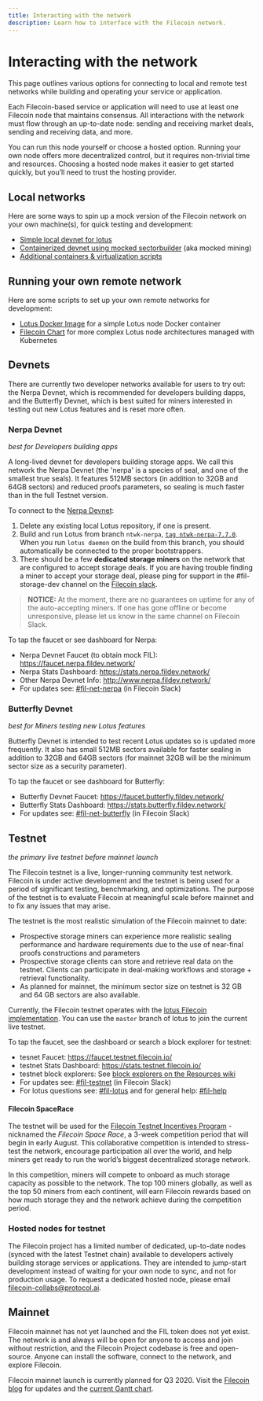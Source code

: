 ```yaml
---
title: Interacting with the network
description: Learn how to interface with the Filecoin network.
---
```


# Interacting with the network

This page outlines various options for connecting to local and remote test networks while building and operating your service or application.

Each Filecoin-based service or application will need to use at least one Filecoin node that maintains consensus. All interactions with the network must flow through an up-to-date node: sending and receiving market deals, sending and receiving data, and more.

You can run this node yourself or choose a hosted option. Running your own node offers more decentralized control, but it requires non-trivial time and resources. Choosing a hosted node makes it easier to get started quickly, but you’ll need to trust the hosting provider.

## Local networks

Here are some ways to spin up a mock version of the Filecoin network on your own machine(s), for quick testing and development:

- [Simple local devnet for lotus](https://lotu.sh/en+setup-local-dev-net)
- [Containerized devnet using mocked sectorbuilder](https://github.com/textileio/lotus-devnet) (aka mocked mining)
- [Additional containers & virtualization scripts](https://github.com/filecoin-project/docs/wiki#containers--virtualization)

## Running your own remote network

Here are some scripts to set up your own remote networks for development:

- [Lotus Docker Image](https://github.com/openworklabs/filecoin-docker) for a simple Lotus node Docker container
- [Filecoin Chart](https://github.com/openworklabs/filecoin-chart) for more complex Lotus node architectures managed with Kubernetes

## Devnets

There are currently two developer networks available for users to try out: the Nerpa Devnet, which is recommended for developers building dapps, and the Butterfly Devnet, which is best suited for miners interested in testing out new Lotus features and is reset more often.

### Nerpa Devnet
*best for Developers building apps*

A long-lived devnet for developers building storage apps. We call this network the Nerpa Devnet (the 'nerpa' is a species of seal, and one of the smallest true seals). It features 512MB sectors (in addition to 32GB and 64GB sectors) and reduced proofs parameters, so sealing is much faster than in the full Testnet version.

To connect to the [Nerpa Devnet](http://www.nerpa.fildev.network/):

1. Delete any existing local Lotus repository, if one is present.
2. Build and run Lotus from branch `ntwk-nerpa`, [`tag ntwk-nerpa-7.7.0`](https://github.com/filecoin-project/lotus/tree/ntwk-nerpa-7.7.0). When you run `lotus daemon` on the build from this branch, you should automatically be connected to the proper bootstrappers.
3. There should be a few **dedicated storage miners** on the network that are configured to accept storage deals. If you are having trouble finding a miner to accept your storage deal, please ping for support in the #fil-storage-dev channel on the [Filecoin slack](https://filecoin.io/slack).

> **NOTICE:** At the moment, there are no guarantees on uptime for any of the auto-accepting miners. If one has gone offline or become unresponsive, please let us know in the same channel on Filecoin Slack.

To tap the faucet or see dashboard for Nerpa:

- Nerpa Devnet Faucet (to obtain mock FIL): https://faucet.nerpa.fildev.network/
- Nerpa Stats Dashboard: https://stats.nerpa.fildev.network/
- Other Nerpa Devnet Info: http://www.nerpa.fildev.network/
- For updates see: [#fil-net-nerpa](https://filecoinproject.slack.com/archives/C016VJSJNTH) (in Filecoin Slack)


### Butterfly Devnet
*best for Miners testing new Lotus features*

Butterfly Devnet is intended to test recent Lotus updates so is updated more frequently. It also has small 512MB sectors available for faster sealing in addition to 32GB and 64GB sectors (for mainnet 32GB will be the minimum sector size as a security parameter).
   
To tap the faucet or see dashboard for Butterfly:

- Butterfly Devnet Faucet: https://faucet.butterfly.fildev.network/
- Butterfly Stats Dashboard: https://stats.butterfly.fildev.network/
- For updates see: [#fil-net-butterfly](https://filecoinproject.slack.com/archives/C017AB80CTC) (in Filecoin Slack)


## Testnet
*the primary live testnet before mainnet launch*

The Filecoin testnet is a live, longer-running community test network. Filecoin is under active development and the testnet is being used for a period of significant testing, benchmarking, and optimizations. The purpose of the testnet is to evaluate Filecoin at meaningful scale before mainnet and to fix any issues that may arise.

The testnet is the most realistic simulation of the Filecoin mainnet to date:

- Prospective storage miners can experience more realistic sealing performance and hardware requirements due to the use of near-final proofs constructions and parameters
- Prospective storage clients can store and retrieve real data on the testnet. Clients can participate in deal-making workflows and storage + retrieval functionality.
- As planned for mainnet, the minimum sector size on testnet is 32 GB and 64 GB sectors are also available.


Currently, the Filecoin testnet operates with the [lotus Filecoin implementation](https://lotu.sh). You can use the `master` branch of lotus to join the current live testnet.

To tap the faucet, see the dashboard or search a block explorer for testnet:

- tesnet Faucet: https://faucet.testnet.filecoin.io/
- testnet Stats Dashboard: https://stats.testnet.filecoin.io/
- testnet block explorers: See [block explorers on the Resources wiki](https://github.com/filecoin-project/docs/wiki#block-explorers)
- For updates see: [#fil-testnet](https://filecoinproject.slack.com/archives/C0144HM4AM7) (in Filecoin Slack)
- For lotus questions see: [#fil-lotus](https://filecoinproject.slack.com/archives/CPFTWMY7N) and for general help: [#fil-help](https://filecoinproject.slack.com/archives/CEGN061C5)

#### Filecoin SpaceRace

The testnet will be used for the [Filecoin Testnet Incentives Program](https://filecoin.io/blog/getting-ready-testnet-incentives/) - nicknamed the *Filecoin Space Race*, a 3-week competition period that will begin in early August. This collaborative competition is intended to stress-test the network, encourage participation all over the world, and help miners get ready to run the world’s biggest decentralized storage network.

In this competition, miners will compete to onboard as much storage capacity as possible to the network. The top 100 miners globally, as well as the top 50 miners from each continent, will earn Filecoin rewards based on how much storage they and the network achieve during the competition period. 


### Hosted nodes for testnet

The Filecoin project has a limited number of dedicated, up-to-date nodes (synced with the latest Testnet chain) available to developers actively building storage services or applications. They are intended to jump-start development instead of waiting for your own node to sync, and not for production usage. To request a dedicated hosted node, please email [filecoin-collabs@protocol.ai](mailto:filecoin-collabs@protocol.ai?subject=Requesting20%a20%hosted20%node).

## Mainnet

Filecoin mainnet has not yet launched and the FIL token does not yet exist. The network is and always will be open for anyone to access and join without restriction, and the Filecoin Project codebase is free and open-source. Anyone can install the software, connect to the network, and explore Filecoin.

Filecoin mainnet launch is currently planned for Q3 2020. Visit the [Filecoin blog](https://filecoin.io/blog/) for updates and the [current Gantt chart](https://app.instagantt.com/shared/s/1152992274307505/latest).
